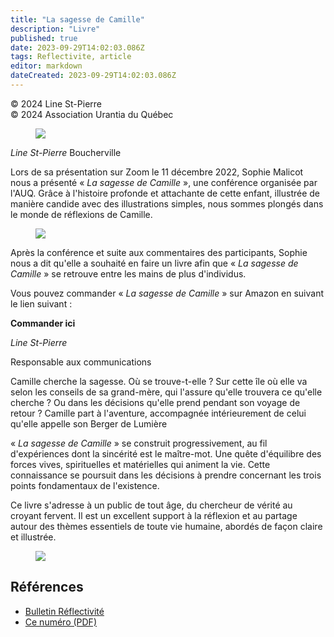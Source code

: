 ```yaml
---
title: "La sagesse de Camille"
description: "Livre"
published: true
date: 2023-09-29T14:02:03.086Z
tags: Reflectivite, article
editor: markdown
dateCreated: 2023-09-29T14:02:03.086Z
---
```


<p class="v-card v-sheet theme--light grey lighten-3 px-2">© 2024 Line St-Pierre<br>© 2024 Association Urantia du Québec</p>

<figure id="Figure_1" class="image urantiapedia image-style-align-left">
<img src="/image/article/Reflectivite/Line_St_Pierre.jpg">
</figure>

_Line St-Pierre_
Boucherville

Lors de sa présentation sur Zoom le 11 décembre 2022, Sophie Malicot nous a présenté « _La sagesse de Camille_ », une conférence organisée par l'AUQ. Grâce à l'histoire profonde et attachante de cette enfant, illustrée de manière candide avec des illustrations simples, nous sommes plongés dans le monde de réflexions de Camille.

<figure id="Figure_2" class="image urantiapedia image-style-align-right">
<img src="/image/article/Reflectivite/2024_01/020.jpg">
</figure>

Après la conférence et suite aux commentaires des participants, Sophie nous a dit qu'elle a souhaité en faire un livre afin que « _La sagesse de Camille_ » se retrouve entre les mains de plus d'individus.

Vous pouvez commander « _La sagesse de Camille_ » sur Amazon en suivant le lien suivant :

**Commander ici**

_Line St-Pierre_

Responsable aux communications

Camille cherche la sagesse. Où se trouve-t-elle ? Sur cette île où elle va selon les conseils de sa grand-mère, qui l'assure qu'elle trouvera ce qu'elle cherche ? Ou dans les décisions qu'elle prend pendant son voyage de retour ? Camille part à l'aventure, accompagnée intérieurement de celui qu'elle appelle son Berger de Lumière

« _La sagesse de Camille_ » se construit progressivement, au fil d'expériences dont la sincérité est le maître-mot. Une quête d'équilibre des forces vives, spirituelles et matérielles qui animent la vie. Cette connaissance se poursuit dans les décisions à prendre concernant les trois points fondamentaux de l'existence.

Ce livre s'adresse à un public de tout âge, du chercheur de vérité au croyant fervent. Il est un excellent support à la réflexion et au partage autour des thèmes essentiels de toute vie humaine, abordés de façon claire et illustrée.
<br style="clear:both;"/>

<figure id="Figure_3" class="image urantiapedia">
<img src="/image/article/Reflectivite/2024_01/021.jpg">
</figure>

## Références

- [Bulletin Réflectivité](https://www.urantia-quebec.ca/publications/reflectivite)
- [Ce numéro (PDF)](https://urantia-quebec.s3.ca-central-1.amazonaws.com/documents/Reflectivite/Reflectivite-aout-2024.pdf)